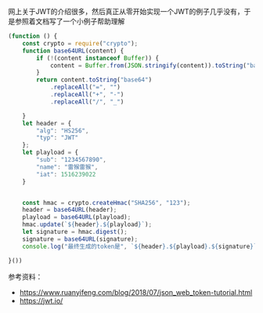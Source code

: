 网上关于JWT的介绍很多，然后真正从零开始实现一个JWT的例子几乎没有，于是参照着文档写了一个小例子帮助理解

```js
(function () {
    const crypto = require("crypto");
    function base64URL(content) {
        if (!(content instanceof Buffer)) {
            content = Buffer.from(JSON.stringify(content)).toString("base64");
        }
        return content.toString("base64")
            .replaceAll("=", "")
            .replaceAll("+", "-")
            .replaceAll("/", "_")

    }
    let header = {
        "alg": "HS256",
        "typ": "JWT"
    };
    let playload = {
        "sub": "1234567890",
        "name": "雷猴雷猴",
        "iat": 1516239022
    }


    const hmac = crypto.createHmac("SHA256", "123");
    header = base64URL(header);
    playload = base64URL(playload);
    hmac.update(`${header}.${playload}`);
    let signature = hmac.digest();
    signature = base64URL(signature);
    console.log("最终生成的token是", `${header}.${playload}.${signature}`);

}())

```



参考资料：

* https://www.ruanyifeng.com/blog/2018/07/json_web_token-tutorial.html
* https://jwt.io/